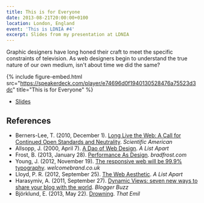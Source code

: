 ```yaml
---
title: This is for Everyone
date: 2013-08-21T20:00:00+0100
location: London, England
event: 'This is LDNIA #4'
excerpt: Slides from my presentation at LDNIA
---
```

Graphic designers have long honed their craft to meet the specific constraints of television. As web designers begin to understand the true nature of our own medium, isn't about time we did the same?

{% include figure-embed.html
  src="https://speakerdeck.com/player/e74696d0f1940130528476a75523d3dc"
  title="This is for Everyone"
%}

  * [Slides](https://speakerdeck.com/paulrobertlloyd/this-is-for-everyone-ldnia-number-4)

## References

  * Berners-Lee, T. (2010, December 1). [Long Live the Web: A Call for Continued Open Standards and Neutrality](http://www.scientificamerican.com/article/long-live-the-web/). <cite>Scientific American</cite>
  * Allsopp, J. (2000, April 7). [A Dao of Web Design](http://alistapart.com/article/dao). <cite>A List Apart</cite>
  * Frost, B. (2013, January 28). [Performance As Design](http://bradfrost.com/blog/post/performance-as-design/). <cite>bradfrost.com</cite>
  * Young, J. (2012, November 19). [The responsive web will be 99.9% typography](http://www.welcomebrand.co.uk/thoughts/the-responsive-web-will-be-99-9-typography/). <cite>welcomebrand.co.uk</cite>
  * Lloyd, P. R. (2012, September 25). [The Web Aesthetic](http://alistapart.com/article/the-web-aesthetic). <cite>A List Apart</cite>
  * Harasymiv, A. (2011, September 27). [Dynamic Views: seven new ways to share your blog with the world](http://buzz.blogger.com/2011/09/dynamic-views-seven-new-ways-to-share.html). <cite>Blogger Buzz</cite>
  * Björklund, E. (2013, May 22). [Drowning](http://thatemil.com/blog/2013/05/22/drowning/). <cite>That Emil</cite>
